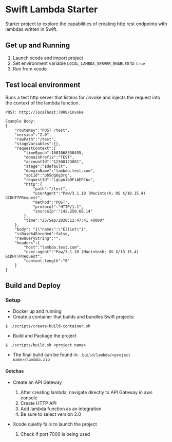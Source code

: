 # Swift Lambda Starter

Starter project to explore the capabilities of creating http rest endpoints with lambdas written in Swift.


## Get up and Running

1. Launch xcode and import project
1. Set environment variable `LOCAL_LAMBDA_SERVER_ENABLED` to `true`
1. Run from xcode

## Test local environment
Runs a test http server that listens for /invoke and injects the request into the context of the lambda function.
```
POST: http://localhost:7000/invoke
```

```
Example Body:
{
    "routeKey":"POST /test",
    "version":"2.0",
    "rawPath":"/test",
    "stageVariables":{},
    "requestContext":{
        "timeEpoch":1601068350455,
        "domainPrefix":"TEST",
        "accountId":"12308123081",
        "stage":"$default",
        "domainName":"lambda.test.com",
        "apiId":"pb5dg6g3rg",
        "requestId":"LgLpnibOFiAEPCA=",
        "http":{
            "path":"/test",
            "userAgent":"Paw/3.1.10 (Macintosh; OS X/10.15.4) GCDHTTPRequest",
            "method":"POST",
            "protocol":"HTTP/1.1",
            "sourceIp":"142.250.68.14"
        },
        "time":"25/Sep/2020:12:47:41 +0000"
    },
    "body": "{\"name\":\"Elliot\"}",
    "isBase64Encoded":false,
    "rawQueryString":"",
    "headers":{
        "host":"lambda.test.com",
        "user-agent":"Paw/3.1.10 (Macintosh; OS X/10.15.4) GCDHTTPRequest",
        "content-length":"0"
    }
}
```

## Build and Deploy

### Setup

- Docker up and running
- Create a container that builds and bundles Swift projects:
```
$ ./scripts/create-build-container.sh
```
- Build and Package the project
```
$ ./scripts/build.sh <project name>
```
- The final build can be found in: `.build/lambda/<project name>/lambda.zip`

#### Gotchas
- Create an API Gateway
    1. After creating lambda, navigate directly to API Gateway in aws console
    1. Create HTTP API
    1. Add lambda function as an integration
    1. Be sure to select version 2.0 
    
- Xcode quietly fails to launch the project
    1. Check if port 7000 is being used
